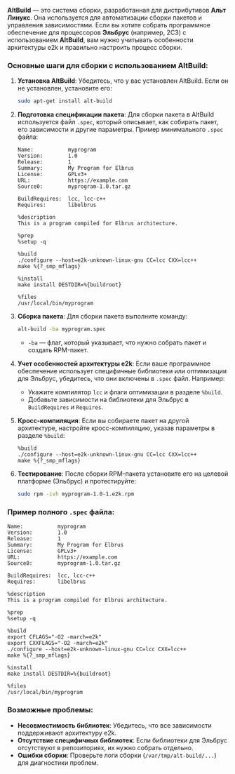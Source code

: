 **AltBuild** — это система сборки, разработанная для дистрибутивов **Альт Линукс**. Она используется для автоматизации сборки пакетов и управления зависимостями. Если вы хотите собрать программное обеспечение для процессоров **Эльбрус** (например, 2C3) с использованием **AltBuild**, вам нужно учитывать особенности архитектуры e2k и правильно настроить процесс сборки.

### Основные шаги для сборки с использованием AltBuild:

1. **Установка AltBuild**:
   Убедитесь, что у вас установлен AltBuild. Если он не установлен, установите его:
   ```bash
   sudo apt-get install alt-build
   ```

2. **Подготовка спецификации пакета**:
   Для сборки пакета в AltBuild используется файл `.spec`, который описывает, как собирать пакет, его зависимости и другие параметры. Пример минимального `.spec` файла:
   ```spec
   Name:           myprogram
   Version:        1.0
   Release:        1
   Summary:        My Program for Elbrus
   License:        GPLv3+
   URL:            https://example.com
   Source0:        myprogram-1.0.tar.gz

   BuildRequires:  lcc, lcc-c++
   Requires:       libelbrus

   %description
   This is a program compiled for Elbrus architecture.

   %prep
   %setup -q

   %build
   ./configure --host=e2k-unknown-linux-gnu CC=lcc CXX=lcc++
   make %{?_smp_mflags}

   %install
   make install DESTDIR=%{buildroot}

   %files
   /usr/local/bin/myprogram
   ```

3. **Сборка пакета**:
   Для сборки пакета выполните команду:
   ```bash
   alt-build -ba myprogram.spec
   ```

   - `-ba` — флаг, который указывает, что нужно собрать пакет и создать RPM-пакет.

4. **Учет особенностей архитектуры e2k**:
   Если ваше программное обеспечение использует специфичные библиотеки или оптимизации для Эльбрус, убедитесь, что они включены в `.spec` файл. Например:
   - Укажите компилятор `lcc` и флаги оптимизации в разделе `%build`.
   - Добавьте зависимости на библиотеки для Эльбрус в `BuildRequires` и `Requires`.

5. **Кросс-компиляция**:
   Если вы собираете пакет на другой архитектуре, настройте кросс-компиляцию, указав параметры в разделе `%build`:
   ```spec
   %build
   ./configure --host=e2k-unknown-linux-gnu CC=lcc CXX=lcc++
   make %{?_smp_mflags}
   ```

6. **Тестирование**:
   После сборки RPM-пакета установите его на целевой платформе (Эльбрус) и протестируйте:
   ```bash
   sudo rpm -ivh myprogram-1.0-1.e2k.rpm
   ```

### Пример полного `.spec` файла:
```spec
Name:           myprogram
Version:        1.0
Release:        1
Summary:        My Program for Elbrus
License:        GPLv3+
URL:            https://example.com
Source0:        myprogram-1.0.tar.gz

BuildRequires:  lcc, lcc-c++
Requires:       libelbrus

%description
This is a program compiled for Elbrus architecture.

%prep
%setup -q

%build
export CFLAGS="-O2 -march=e2k"
export CXXFLAGS="-O2 -march=e2k"
./configure --host=e2k-unknown-linux-gnu CC=lcc CXX=lcc++
make %{?_smp_mflags}

%install
make install DESTDIR=%{buildroot}

%files
/usr/local/bin/myprogram
```

### Возможные проблемы:
- **Несовместимость библиотек**: Убедитесь, что все зависимости поддерживают архитектуру e2k.
- **Отсутствие специфичных библиотек**: Если библиотеки для Эльбрус отсутствуют в репозиториях, их нужно собрать отдельно.
- **Ошибки сборки**: Проверьте логи сборки (`/var/tmp/alt-build/...`) для диагностики проблем.
